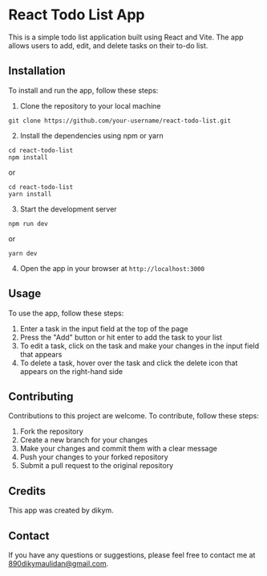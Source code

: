 # React Todo List App

This is a simple todo list application built using React and Vite. The app allows users to add, edit, and delete tasks on their to-do list.

## Installation

To install and run the app, follow these steps:

1. Clone the repository to your local machine

```
git clone https://github.com/your-username/react-todo-list.git
```

2. Install the dependencies using npm or yarn

```
cd react-todo-list
npm install
```

or

```
cd react-todo-list
yarn install
```

3. Start the development server

```
npm run dev
```

or

```
yarn dev
```

4. Open the app in your browser at `http://localhost:3000`

## Usage

To use the app, follow these steps:

1. Enter a task in the input field at the top of the page
2. Press the "Add" button or hit enter to add the task to your list
3. To edit a task, click on the task and make your changes in the input field that appears
4. To delete a task, hover over the task and click the delete icon that appears on the right-hand side

## Contributing

Contributions to this project are welcome. To contribute, follow these steps:

1. Fork the repository
2. Create a new branch for your changes
3. Make your changes and commit them with a clear message
4. Push your changes to your forked repository
5. Submit a pull request to the original repository

## Credits

This app was created by dikym.

## Contact

If you have any questions or suggestions, please feel free to contact me at 890dikymaulidan@gmail.com.
